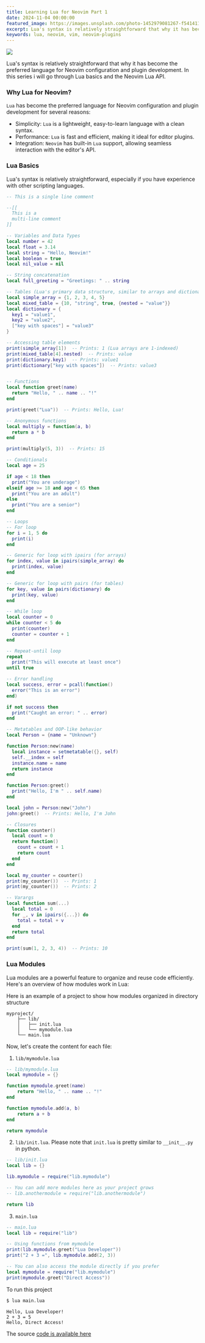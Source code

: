 ```yaml
---
title: Learning Lua for Neovim Part 1
date: 2024-11-04 00:00:00
featured_image: https://images.unsplash.com/photo-1452979081267-f541411cb48e?q=90&fm=jpg&w=1000&fit=max
excerpt: Lua's syntax is relatively straightforward that why it has become the preferred language for Neovim configuration and plugin development. In this series i will go through Lua basics and the Neovim Lua API.
keywords: lua, neovim, vim, neovim-plugins
---
```


![](https://images.unsplash.com/photo-1452979081267-f541411cb48e?q=90&fm=jpg&w=1000&fit=max)

Lua's syntax is relatively straightforward that why it has become the preferred language for Neovim configuration and plugin development. In this series i will go through Lua basics and the Neovim Lua API.


### Why Lua for Neovim?

`Lua` has become the preferred language for Neovim configuration and plugin development for several reasons:

- Simplicity: `Lua` is a lightweight, easy-to-learn language with a clean syntax.
- Performance: `Lua` is fast and efficient, making it ideal for editor plugins.
- Integration: `Neovim` has built-in `Lua` support, allowing seamless interaction with the editor's API.

### Lua Basics

Lua's syntax is relatively straightforward, especially if you have experience with other scripting languages.

```lua
-- This is a single line comment

--[[
  This is a
  multi-line comment
]]

-- Variables and Data Types
local number = 42
local float = 3.14
local string = "Hello, Neovim!"
local boolean = true
local nil_value = nil

-- String concatenation
local full_greeting = "Greetings: " .. string

-- Tables (Lua's primary data structure, similar to arrays and dictionaries)
local simple_array = {1, 2, 3, 4, 5}
local mixed_table = {10, "string", true, {nested = "value"}}
local dictionary = {
  key1 = "value1",
  key2 = "value2",
  ["key with spaces"] = "value3"
}

-- Accessing table elements
print(simple_array[1])  -- Prints: 1 (Lua arrays are 1-indexed)
print(mixed_table[4].nested)  -- Prints: value
print(dictionary.key1)  -- Prints: value1
print(dictionary["key with spaces"])  -- Prints: value3


-- Functions
local function greet(name)
  return "Hello, " .. name .. "!"
end

print(greet("Lua"))  -- Prints: Hello, Lua!

-- Anonymous functions
local multiply = function(a, b)
  return a * b
end

print(multiply(5, 3))  -- Prints: 15

-- Conditionals
local age = 25

if age < 18 then
  print("You are underage")
elseif age >= 18 and age < 65 then
  print("You are an adult")
else
  print("You are a senior")
end

-- Loops
-- For loop
for i = 1, 5 do
  print(i)
end

-- Generic for loop with ipairs (for arrays)
for index, value in ipairs(simple_array) do
  print(index, value)
end

-- Generic for loop with pairs (for tables)
for key, value in pairs(dictionary) do
  print(key, value)
end

-- While loop
local counter = 0
while counter < 5 do
  print(counter)
  counter = counter + 1
end

-- Repeat-until loop
repeat
  print("This will execute at least once")
until true

-- Error handling
local success, error = pcall(function()
  error("This is an error")
end)

if not success then
  print("Caught an error: " .. error)
end

-- Metatables and OOP-like behavior
local Person = {name = "Unknown"}

function Person:new(name)
  local instance = setmetatable({}, self)
  self.__index = self
  instance.name = name
  return instance
end

function Person:greet()
  print("Hello, I'm " .. self.name)
end

local john = Person:new("John")
john:greet()  -- Prints: Hello, I'm John

-- Closures
function counter()
  local count = 0
  return function()
    count = count + 1
    return count
  end
end

local my_counter = counter()
print(my_counter())  -- Prints: 1
print(my_counter())  -- Prints: 2

-- Varargs
local function sum(...)
  local total = 0
  for _, v in ipairs({...}) do
    total = total + v
  end
  return total
end

print(sum(1, 2, 3, 4))  -- Prints: 10
```


### Lua Modules

Lua modules are a powerful feature to organize and reuse code efficiently. Here's an overview of how modules work in Lua:

Here is an example of a project to show how modules organized in directory structure

```
myproject/
    ├── lib/
    │   ├── init.lua
    │   └── mymodule.lua
    └── main.lua
```

Now, let's create the content for each file:

1. `lib/mymodule.lua`

```lua
-- lib/mymodule.lua
local mymodule = {}

function mymodule.greet(name)
    return "Hello, " .. name .. "!"
end

function mymodule.add(a, b)
    return a + b
end

return mymodule
```

2. `lib/init.lua`. Please note that `init.lua` is pretty similar to `__init__.py` in python.

```lua
-- lib/init.lua
local lib = {}

lib.mymodule = require("lib.mymodule")

-- You can add more modules here as your project grows
-- lib.anothermodule = require("lib.anothermodule")

return lib
```

3. `main.lua`

```lua
-- main.lua
local lib = require("lib")

-- Using functions from mymodule
print(lib.mymodule.greet("Lua Developer"))
print("2 + 3 =", lib.mymodule.add(2, 3))

-- You can also access the module directly if you prefer
local mymodule = require("lib.mymodule")
print(mymodule.greet("Direct Access"))
```

To run this project

```bash
$ lua main.lua
```

```
Hello, Lua Developer!
2 + 3 =	5
Hello, Direct Access!
```

The source [code is available here](https://github.com/Clivern/Matrix/tree/main/docs/_code/lua-basics-part1)
